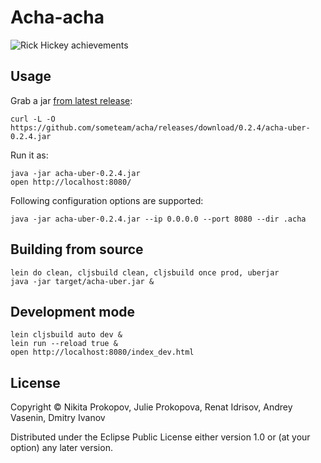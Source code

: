 # Acha-acha

![Rick Hickey achievements](https://dl.dropboxusercontent.com/u/11486892/acha-hickey.png)

## Usage

Grab a jar [from latest release](https://github.com/someteam/acha/releases/latest):

    curl -L -O https://github.com/someteam/acha/releases/download/0.2.4/acha-uber-0.2.4.jar

Run it as:

    java -jar acha-uber-0.2.4.jar
    open http://localhost:8080/

Following configuration options are supported:

    java -jar acha-uber-0.2.4.jar --ip 0.0.0.0 --port 8080 --dir .acha

## Building from source

    lein do clean, cljsbuild clean, cljsbuild once prod, uberjar
    java -jar target/acha-uber.jar &

## Development mode

    lein cljsbuild auto dev &
    lein run --reload true &
    open http://localhost:8080/index_dev.html

## License

Copyright © Nikita Prokopov, Julie Prokopova, Renat Idrisov, Andrey Vasenin, Dmitry Ivanov

Distributed under the Eclipse Public License either version 1.0 or (at
your option) any later version.

